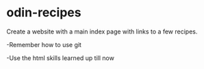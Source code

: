 # odin-recipes
Create a website with a main index page with links to a few recipes.

-Remember how to use git

-Use the html skills learned up till now


